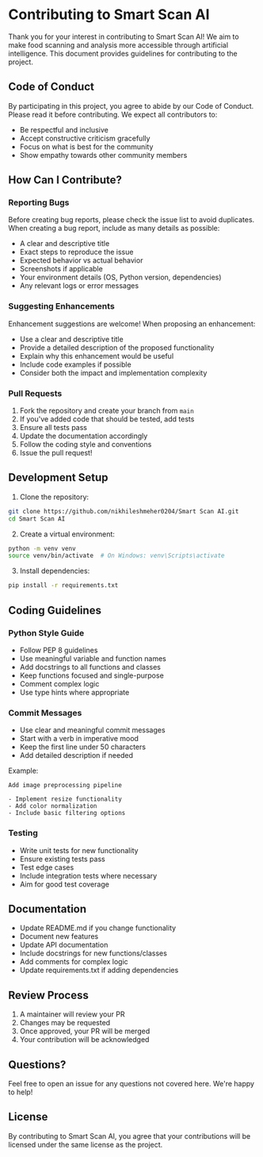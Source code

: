 # Contributing to Smart Scan AI

Thank you for your interest in contributing to Smart Scan AI! We aim to make food scanning and analysis more accessible through artificial intelligence. This document provides guidelines for contributing to the project.

## Code of Conduct

By participating in this project, you agree to abide by our Code of Conduct. Please read it before contributing. We expect all contributors to:
- Be respectful and inclusive
- Accept constructive criticism gracefully
- Focus on what is best for the community
- Show empathy towards other community members

## How Can I Contribute?

### Reporting Bugs

Before creating bug reports, please check the issue list to avoid duplicates. When creating a bug report, include as many details as possible:

- A clear and descriptive title
- Exact steps to reproduce the issue
- Expected behavior vs actual behavior
- Screenshots if applicable
- Your environment details (OS, Python version, dependencies)
- Any relevant logs or error messages

### Suggesting Enhancements

Enhancement suggestions are welcome! When proposing an enhancement:

- Use a clear and descriptive title
- Provide a detailed description of the proposed functionality
- Explain why this enhancement would be useful
- Include code examples if possible
- Consider both the impact and implementation complexity

### Pull Requests

1. Fork the repository and create your branch from `main`
2. If you've added code that should be tested, add tests
3. Ensure all tests pass
4. Update the documentation accordingly
5. Follow the coding style and conventions
6. Issue the pull request!

## Development Setup

1. Clone the repository:
```bash
git clone https://github.com/nikhileshmeher0204/Smart Scan AI.git
cd Smart Scan AI
```

2. Create a virtual environment:
```bash
python -m venv venv
source venv/bin/activate  # On Windows: venv\Scripts\activate
```

3. Install dependencies:
```bash
pip install -r requirements.txt
```

## Coding Guidelines

### Python Style Guide

- Follow PEP 8 guidelines
- Use meaningful variable and function names
- Add docstrings to all functions and classes
- Keep functions focused and single-purpose
- Comment complex logic
- Use type hints where appropriate

### Commit Messages

- Use clear and meaningful commit messages
- Start with a verb in imperative mood
- Keep the first line under 50 characters
- Add detailed description if needed

Example:
```
Add image preprocessing pipeline

- Implement resize functionality
- Add color normalization
- Include basic filtering options
```

### Testing

- Write unit tests for new functionality
- Ensure existing tests pass
- Test edge cases
- Include integration tests where necessary
- Aim for good test coverage

## Documentation

- Update README.md if you change functionality
- Document new features
- Update API documentation
- Include docstrings for new functions/classes
- Add comments for complex logic
- Update requirements.txt if adding dependencies

## Review Process

1. A maintainer will review your PR
2. Changes may be requested
3. Once approved, your PR will be merged
4. Your contribution will be acknowledged

## Questions?

Feel free to open an issue for any questions not covered here. We're happy to help!

## License

By contributing to Smart Scan AI, you agree that your contributions will be licensed under the same license as the project.
